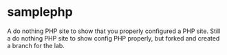 samplephp
=========

A do nothing PHP site to show that you properly configured a PHP site. 
Still a do nothing PHP site to show config PHP properly, but forked and created a branch for the lab. 
